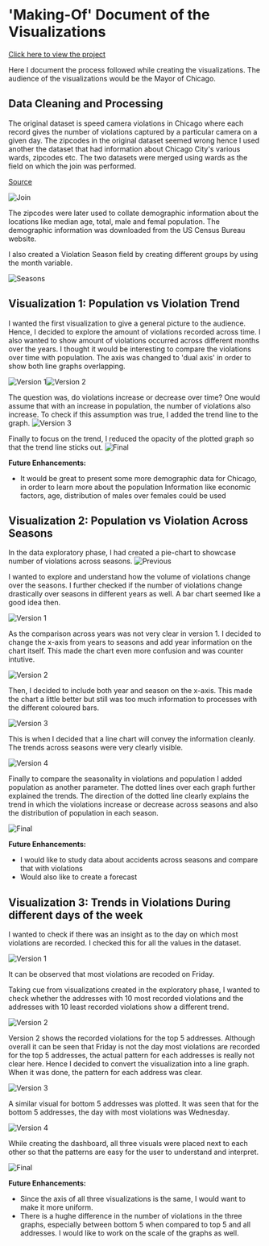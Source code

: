 
# 'Making-Of' Document of the Visualizations 

[Click here to view the project](https://public.tableau.com/profile/prerana7302#!/vizhome/Chicago-SpeedViolation-Visualizations2/Dashboard)


Here I document the process followed while creating the visualizations.
The audience of the visualizations would be the Mayor of Chicago. 


## Data Cleaning and Processing
The original dataset is speed camera violations in Chicago where each record gives the number of violations captured by a particular camera on a given day. The zipcodes in the original dataset seemed wrong hence I used another the dataset that had information about Chicago City's various wards, zipcodes etc. The two datasets were merged using wards as the field on which the join was performed.

[Source](https://data.cityofchicago.org/Facilities-Geographic-Boundaries/Ward-Offices/htai-wnw4)

![Join](https://github.com/preranap1/Chicago-City-Speed-Camera-Violations-Visualizations/blob/master/Images/4.1.png)

The zipcodes were later used to collate  demographic information about the locations like median age, total, male and femal population. The demographic information was downloaded from the US Census Bureau website. 

I also created a Violation Season field by creating different groups by using the month variable.

![Seasons](https://github.com/preranap1/Chicago-City-Speed-Camera-Violations-Visualizations/blob/master/Images/4.2.png)

## Visualization 1: Population vs Violation Trend

I wanted the first visualization to give a general picture to the audience. Hence, I decided to explore the amount of violations recorded across time. I also wanted to show amount of violations occurred across different months over the years. I thought it would be interesting to compare the violations over time with population. The axis was changed to 'dual axis' in order to show both line graphs overlapping. 

![Version 1](https://github.com/preranap1/Chicago-City-Speed-Camera-Violations-Visualizations/blob/master/Images/Viz2.2.png)![Version 2](https://github.com/preranap1/Chicago-City-Speed-Camera-Violations-Visualizations/blob/master/Images/Viz2.3.png)

The question was, do violations increase or decrease over time? One would assume that with an increase in population, the number of violations also increase. To check if this assumption was true, I added the trend line to the graph. 
![Version 3](https://github.com/preranap1/Chicago-City-Speed-Camera-Violations-Visualizations/blob/master/Images/Viz2.4.png)

Finally to focus on the trend, I reduced the opacity of the plotted graph so that the trend line sticks out.
![Final](https://github.com/preranap1/Chicago-City-Speed-Camera-Violations-Visualizations/blob/master/Images/Viz2.5.png)

**Future Enhancements:**

* It would be great to present some more demographic data for Chicago, in order to learn more about the population Information like economic factors, age, distribution of males over females could be used


## Visualization 2: Population vs Violation Across Seasons

In the data exploratory phase, I had created a pie-chart to showcase number of violations across seasons.
![Previous](https://github.com/preranap1/Chicago-City-Speed-Camera-Violations-Visualizations/blob/master/Images/Viz1.1.png)

I wanted to explore and understand how the volume of violations change over the seasons. I further checked if the number of violations change drastically over seasons in different years as well. A bar chart seemed like a good idea then.

![Version 1](https://github.com/preranap1/Chicago-City-Speed-Camera-Violations-Visualizations/blob/master/Images/Viz1.2.png)

As the comparison across years was not very clear in version 1. I decided to change the x-axis from years to seasons and add year information on the chart itself. This made the chart even more confusion and was counter intutive. 

![Version 2](https://github.com/preranap1/Chicago-City-Speed-Camera-Violations-Visualizations/blob/master/Images/Viz1.3.png)

Then, I decided to include both year and season on the x-axis. This made the chart a little better but still was too much information to processes with the different coloured bars. 

![Version 3](https://github.com/preranap1/Chicago-City-Speed-Camera-Violations-Visualizations/blob/master/Images/Viz1.4.png)

This is when I decided that a line chart will convey the information cleanly. The trends across seasons were very clearly visible.

![Version 4](https://github.com/preranap1/Chicago-City-Speed-Camera-Violations-Visualizations/blob/master/Images/Viz1.5.png)

Finally to compare the seasonality in violations and population I added population as another parameter. The dotted lines over each graph further explained the trends. The direction of the dotted line clearly explains the trend in which the violations increase or decrease across seasons and also the distribution of population in each season.

![Final](https://github.com/preranap1/Chicago-City-Speed-Camera-Violations-Visualizations/blob/master/Images/Viz1.6.png)

**Future Enhancements:**

* I would like to study data about accidents across seasons and compare that with violations
* Would also like to create a forecast

## Visualization 3: Trends in Violations During different days of the week

I wanted to check if there was an insight as to the day on which most violations are recorded. I checked this for all the values in the dataset. 

![Version 1](https://github.com/preranap1/Chicago-City-Speed-Camera-Violations-Visualizations/blob/master/Images/Viz3.1.png)

It can be observed that most violations are recoded on Friday. 

Taking cue from visualizations created in the exploratory phase, I wanted to check whether the addresses with 10 most recorded violations and the addresses with 10 least recorded violations show a different trend. 

![Version 2](https://github.com/preranap1/Chicago-City-Speed-Camera-Violations-Visualizations/blob/master/Images/Viz3.4.png)

Version 2 shows the recorded violations for the top 5 addresses. Although overall it can be seen that Friday is not the day most violations are recorded for the top 5 addresses, the actual pattern for each addresses is really not clear here. Hence I decided to convert the visualization into a line graph. When it was done, the pattern for each address was clear.


![Version 3](https://github.com/preranap1/Chicago-City-Speed-Camera-Violations-Visualizations/blob/master/Images/Viz3.6.png)

A similar visual for bottom 5 addresses was plotted. It was seen that for the bottom 5 addresses, the day with most violations was Wednesday. 

![Version 4](https://github.com/preranap1/Chicago-City-Speed-Camera-Violations-Visualizations/blob/master/Images/Viz3.7.png)

While creating the dashboard, all three visuals were placed next to each other so that the patterns are easy for the user to understand and interpret.

![Final](https://github.com/preranap1/Chicago-City-Speed-Camera-Violations-Visualizations/blob/master/Images/Viz3.8.png)

**Future Enhancements:**

* Since the axis of all three visualizations is the same, I would want to make it more uniform. 
* There is a hughe difference in the number of violations in the three graphs, especially between bottom 5 when compared to top 5 and all addresses. I would like to work on the scale of the graphs as well.

